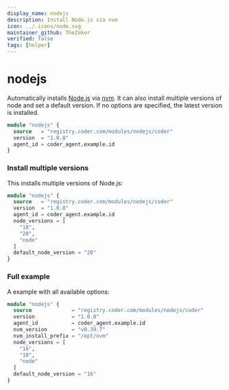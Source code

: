 ```yaml
---
display_name: nodejs
description: Install Node.js via nvm
icon: ../.icons/node.svg
maintainer_github: TheZoker
verified: false
tags: [helper]
---
```


# nodejs

Automatically installs [Node.js](https://github.com/nodejs/node) via [nvm](https://github.com/nvm-sh/nvm). It can also install multiple versions of node and set a default version. If no options are specified, the latest version is installed.

```tf
module "nodejs" {
  source   = "registry.coder.com/modules/nodejs/coder"
  version  = "1.0.8"
  agent_id = coder_agent.example.id
}
```

### Install multiple versions

This installs multiple versions of Node.js:

```tf
module "nodejs" {
  source   = "registry.coder.com/modules/nodejs/coder"
  version  = "1.0.8"
  agent_id = coder_agent.example.id
  node_versions = [
    "18",
    "20",
    "node"
  ]
  default_node_version = "20"
}
```

### Full example

A example with all available options:

```tf
module "nodejs" {
  source             = "registry.coder.com/modules/nodejs/coder"
  version            = "1.0.8"
  agent_id           = coder_agent.example.id
  nvm_version        = "v0.39.7"
  nvm_install_prefix = "/opt/nvm"
  node_versions = [
    "16",
    "18",
    "node"
  ]
  default_node_version = "16"
}
```
